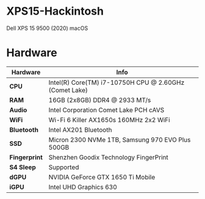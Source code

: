 # XPS15-Hackintosh

Dell XPS 15 9500 (2020) macOS

# Hardware

| Hardware        | Info                                                   |
| --------------- | ------------------------------------------------------ |
| **CPU**         | Intel(R) Core(TM) i7-10750H CPU @ 2.60GHz (Comet Lake) |
| **RAM**         | 16GB (2x8GB) DDR4 @ 2933 MT/s                          |
| **Audio**       | Intel Corporation Comet Lake PCH cAVS                  |
| **WiFi**        | Wi-Fi 6 Killer AX1650s 160MHz 2x2 WiFi                 |
| **Bluetooth**   | Intel AX201 Bluetooth                                  |
| **SSD**         | Micron 2300 NVMe 1TB, Samsung 970 EVO Plus 500GB       |
| **Fingerprint** | Shenzhen Goodix Technology FingerPrint                 |
| **S4 Sleep**    | Supported                                              |
| **dGPU**        | NVIDIA GeForce GTX 1650 Ti Mobile                      |
| **iGPU**        | Intel UHD Graphics 630                                 |
